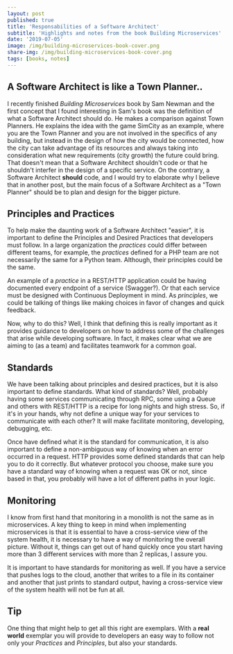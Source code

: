 ```yaml
---
layout: post
published: true
title: 'Responsabilities of a Software Architect'
subtitle: 'Highlights and notes from the book Building Microservices'
date: '2019-07-05'
image: /img/building-microservices-book-cover.png
share-img: /img/building-microservices-book-cover.png
tags: [books, notes]
---
```


## A Software Architect is like a Town Planner..

I recently finished *Building Microservices* book by Sam Newman and the first concept that I found interesting in Sam's book was the definition of what a Software Architect should do. He makes a comparison against Town Planners. He explains the idea with the game SimCity as an example, where you are the Town Planner and you are not involved in the specifics of any building, but instead in the design of how the city would be connected, how the city can take advantage of its resources and always taking into consideration what new requirements (city growth) the future could bring. That doesn't mean that a Software Architect shouldn't code or that he shouldn't interfer in the design of a specific service. On the contrary, a Software Architect **should** code, and I would try to elaborate why I believe that in another post, but the main focus of a Software Architect as a "Town Planner" should be to plan and design for the bigger picture.

## Principles and Practices

To help make the daunting work of a Software Architect "easier", it is important to define the Principles and  Desired Practices that developers must follow. In a large organization the *practices* could differ between different teams, for example, the *practices* defined for a PHP team are not necessarily the same for a Python team. Although, their principles could be the same.

An example of a *practice* in a REST/HTTP application could be having documented every endpoint of a service (Swagger?). Or that each service must be designed with Continuous Deployment in mind. As *principles*, we could be talking of things like making choices in favor of changes and quick feedback.

Now, why to do this? Well, I think that defining this is really important as it provides guidance to developers on how to address some of the challenges that arise while developing software. In fact, it makes clear what we are aiming to (as a team) and facilitates teamwork for a common goal. 

## Standards 

We have been talking about principles and desired practices, but it is also important to define standards. What kind of standards? Well, probably having some services communicating through RPC, some using a Queue and others with REST/HTTP is a recipe for long nights and high stress. So, if it's in your hands, why not define a unique way for your services to communicate with each other? It will make facilitate monitoring, developing, debugging, etc.

Once have defined what it is the standard for communication, it is also important to define a non-ambiguous way of knowing when an error occurred in a request. HTTP provides some defined standards that can help you to do it correctly. But whatever protocol you choose, make sure you have a standard way of knowing when a request was OK or not, since based in that, you probably will have a lot of different paths in your logic.

## Monitoring 

I know from first hand that monitoring in a monolith is not the same as in microservices. A key thing to keep in mind when implementing microservices is that it is essential to have a cross-service view of the system health, it is necessary to have a way of monitoring the overall picture. Without it, things can get out of hand quickly once you start having more than 3 different services with more than 2 replicas, I assure you.

It is important to have standards for monitoring as well. If you have a service that pushes logs to the cloud, another that writes to a file in its container and another that just prints to standard output, having a cross-service view of the system health will not be fun at all.

## Tip

One thing that might help to get all this right are exemplars. With a **real world** exemplar you will provide to developers an easy way to follow not only your *Practices* and *Principles*, but also your standards.
  